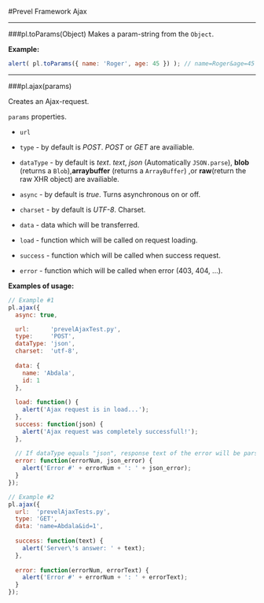 #Prevel Framework Ajax

---

###pl.toParams(Object)
Makes a param-string from the `Object`.

__Example:__

```javascript
alert( pl.toParams({ name: 'Roger', age: 45 }) ); // name=Roger&age=45
```

---

###pl.ajax(params)

Creates an Ajax-request.

`params` properties.

* `url`

* `type` - by default is _POST_. _POST_ or _GET_ are availiable.

* `dataType` - by default is _text_. _text_, _json_ (Automatically `JSON.parse`), __blob__ (returns a `Blob`),__arraybuffer__ (returns a `ArrayBuffer`) ,or __raw__(return the raw XHR object) are availiable. 

* `async` - by default is _true_. Turns asynchronous on or off.

* `charset` - by default is _UTF-8_. Charset.

* `data` - data which will be transferred.

* `load` - function which will be called on request loading.

* `success` - function which will be called when success request.

* `error` - function which will be called when error (403, 404, ...).

__Examples of usage:__

  ```javascript 
  // Example #1
  pl.ajax({
    async: true,

    url:      'prevelAjaxTest.py',
    type:     'POST',
    dataType: 'json',
    charset:  'utf-8',
    
    data: {
      name: 'Abdala',
      id: 1
    },
    
    load: function() {
      alert('Ajax request is in load...');
    },
    success: function(json) {
      alert('Ajax request was completely successfull!');
    },
    
    // If dataType equals "json", response text of the error will be parsed as JSON
    error: function(errorNum, json_error) {
      alert('Error #' + errorNum + ': ' + json_error);
    }
  });
  
  // Example #2 
  pl.ajax({
    url:  'prevelAjaxTests.py',
    type: 'GET',
    data: 'name=Abdala&id=1',
    
    success: function(text) {
      alert('Server\'s answer: ' + text);
    },
    
    error: function(errorNum, errorText) {
      alert('Error #' + errorNum + ': ' + errorText);
    }
  });
  ```